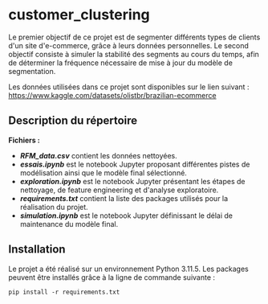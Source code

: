 # customer_clustering

Le premier objectif de ce projet est de segmenter différents types de clients d'un site d'e-commerce, grâce à leurs données personnelles. Le second objectif consiste à simuler la stabilité des segments au cours du temps, afin de déterminer la fréquence nécessaire de mise à jour du modèle de segmentation.

Les données utilisées dans ce projet sont disponibles sur le lien suivant :
https://www.kaggle.com/datasets/olistbr/brazilian-ecommerce

## Description du répertoire

**Fichiers :**
- **_RFM_data.csv_** contient les données nettoyées.
- **_essais.ipynb_** est le notebook Jupyter proposant différentes pistes de modélisation ainsi que le modèle final sélectionné.
- **_exploration.ipynb_** est le notebook Jupyter présentant les étapes de nettoyage, de feature engineering et d'analyse exploratoire.
- **_requirements.txt_** contient la liste des packages utilisés pour la réalisation du projet.
- **_simulation.ipynb_** est le notebook Jupyter définissant le délai de maintenance du modèle final.

## Installation

Le projet a été réalisé sur un environnement Python 3.11.5. Les packages peuvent être installés grâce à la ligne de commande suivante :

`pip install -r requirements.txt`
